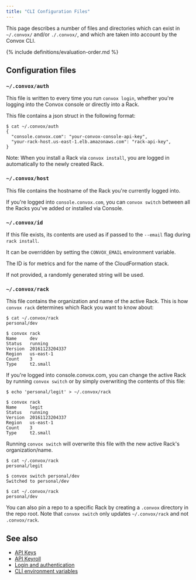```yaml
---
title: "CLI Configuration Files"
---
```


This page describes a number of files and directories which can exist in `~/.convox/` and/or `./.convox/`, and which are taken into account by the Convox CLI.

{% include definitions/evaluation-order.md %}

## Configuration files

### `~/.convox/auth`

This file is written to every time you run `convox login`, whether you're logging into the Convox console or directly into a Rack.

This file contains a json struct in the following format:

```
$ cat ~/.convox/auth 
{
  "console.convox.com": "your-convox-console-api-key",
  "your-rack-host.us-east-1.elb.amazonaws.com": "rack-api-key",
}
```

Note: When you install a Rack via `convox install`, you are logged in automatically to the newly created Rack.

### `~/.convox/host`

This file contains the hostname of the Rack you're currently logged into.

If you're logged into `console.convox.com`, you can `convox switch` between all the Racks you've added or installed via Console.

### `~/.convox/id`

If this file exists, its contents are used as if passed to the `--email` flag during `rack install`.

It can be overridden by setting the `CONVOX_EMAIL` environment variable.

The ID is for metrics and for the name of the CloudFormation stack.

If not provided, a randomly generated string will be used.

### `~/.convox/rack`

This file contains the organization and name of the active Rack. This is how `convox rack` determines which Rack you want to know about:

```
$ cat ~/.convox/rack 
personal/dev

$ convox rack
Name     dev
Status   running
Version  20161123204337
Region   us-east-1
Count    3
Type     t2.small
```

If you're logged into console.convox.com, you can change the active Rack by running `convox switch` or by simply overwriting the contents of this file:

```
$ echo 'personal/legit' > ~/.convox/rack 

$ convox rack
Name     legit
Status   running
Version  20161123204337
Region   us-east-1
Count    3
Type     t2.small
```

Running `convox switch` will overwrite this file with the new active Rack's organization/name.

```
$ cat ~/.convox/rack 
personal/legit

$ convox switch personal/dev
Switched to personal/dev

$ cat ~/.convox/rack 
personal/dev
```

You can also pin a repo to a specific Rack by creating a `.convox` directory in the repo root. Note that `convox switch` only updates `~/.convox/rack` and not `.convox/rack`.


## See also

- [API Keys](/docs/api-keys)
- [API Keyroll](/docs/keyroll)
- [Login and authentication](/docs/login-and-authentication/)
- [CLI environment variables](/docs/cli-environment-variables/)
